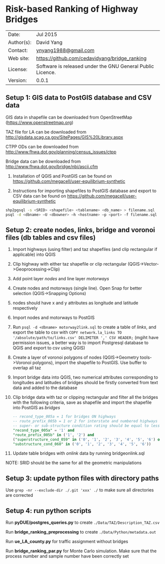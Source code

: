 Risk-based Ranking of Highway Bridges
==========================

|              |                                                           |
| ------------ | --------------------------------------------------------- |
| Date:        | Jul 2015                                                  |
| Author(s):   | David Yang                                                |
| Contact:     | ynyang1988@gmail.com                                      |
| Web site:    | https://github.com/cedavidyang/bridge_ranking             |
| License:     | Software is released under the GNU General Public Licence.|
| Version:     | 0.0.1                                                     |

Setup 1: GIS data to PostGIS database and CSV data
-----
GIS data in shapefile can be downloaded from OpenStreetMap (https://www.openstreetmap.org)

TAZ file for LA can be downloaded from http://gisdata.scag.ca.gov/SitePages/GIS%20Library.aspx

CTPP ODs can be downloaded from http://www.fhwa.dot.gov/planning/census_issues/ctpp

Bridge data can be downloaded from http://www.fhwa.dot.gov/bridge/nbi/ascii.cfm

1. Installation of QGIS and PostGIS can be found on https://github.com/megacell/user-equilibrium-synthetic

2. Instructions for importing shapefiles to PostGIS database and export to CSV data can be found on https://github.com/megacell/user-equilibrium-synthetic
```bash
shp2pgsql -s <SRID> <shapefile> <tablename> <db_name> > filename.sql
psql -d <dbname> –U <dbowner> –h <hostname> –p <port> -f filename.sql
```


Setup 2: create nodes, links, bridge and voronoi files (db tables and csv files)
-----
1. Import highways (using filter) and taz shapefiles (and clip rectangular if
   applicable) into QGIS

2. Clip highway with either taz shapefile or clip rectangular
   (QGIS->Vector->Geoprocessing->Clip)

3. Add point layer *nodes* and line layer *motorways* 
4. Create nodes and motorways (single line). Open Snap for better selection (QGIS->Snapping
   Options)
  1. nodes should have x and y attributes as longitude and latitude respectively

5. Import nodes and motorways to PostGIS

6. Run ```psql -d <dbname> motorway2link.sql``` to create a table of *links*,
   and export the table to csv with ```COPY network.la_links TO
  '/absolute/path/to/links.csv' DELIMITER ',' CSV HEADER;``` (mgiht have
  permission issues, a better way is to
  import Postgresql database to QGIS and export to csv using QGIS)

7. Create a layer of voronoi polygons of nodes (QGIS->Geometry tools->Voronoi
   polygons), import the shapefile to PostGIS. Use buffer to overlap all taz

8. Import bridge data into QGIS, two numerical attributes corresponding to
   longitudes and latitudes of bridges should be firstly converted from text data and added to the database

9. Clip bridge data with taz or clipping rectangular and filter all the bridges
   with the following criteria, save as shapefile and import the shapefile into
   PostGIS as *bridges*

   ```sql
   -- recond_type_005a = 1 for bridges ON highways
   -- route_prefix_005b = 1 or 2 for interstate and numbered highways
   -- super- or sub-structure condition rating should be equal to less than 6
   "recond_type_005a" = '1' and
   "route_prefix_005b" in ('1', '2') and
   ("superstructure_cond_059" in ('0', '1', '2', '3', '4', '5', '6') or
   "substructure_cond_060" in ('0', '1', '2', '3', '4', '5', '6'))
   ```

10. Update table bridges with *onlink* data  by running bridgeonlink.sql

NOTE: SRID should be the same for all the geometric manipulations

Setup 3: update python files with directory paths
-----
Use ```grep -nr --exclude-dir ./.git 'xxx' ./``` to make sure all directories
are corrected


Setup 4: run python scripts
-----

Run **pyDUE/postgres_queries.py** to create ```./Data/TAZ/Description_TAZ.csv```

Run **bridge_ranking_preprocessing** to create ```./Data/Python/metadata.out```

Run **ue_LA_county.py** for traffic assignment without bridges

Run **bridge_ranking_par.py** for Monte Carlo simulation. Make sure that the
process number and sample number have been correctly set
